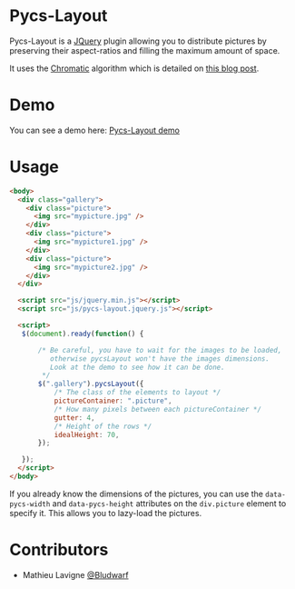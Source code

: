 # Pycs-Layout

Pycs-Layout is a [JQuery](http://www.jquery.com) plugin allowing you to distribute pictures by
preserving their aspect-ratios and filling the maximum amount of space.

It uses the [Chromatic](http://www.chromatic.io/) algorithm which is detailed on [this blog post](http://www.crispymtn.com/stories/the-algorithm-for-a-perfectly-balanced-photo-gallery).

# Demo

You can see a demo here:
[Pycs-Layout demo](http://ademonte.github.io/pycs-layout/index.html)

# Usage

```html
<body>
  <div class="gallery">
    <div class="picture">
      <img src="mypicture.jpg" />
    </div>
    <div class="picture">
      <img src="mypicture1.jpg" />
    </div>
    <div class="picture">
      <img src="mypicture2.jpg" />
    </div>
  </div>

  <script src="js/jquery.min.js"></script>
  <script src="js/pycs-layout.jquery.js"></script>

  <script>
   $(document).ready(function() {

       /* Be careful, you have to wait for the images to be loaded,
          otherwise pycsLayout won't have the images dimensions.
          Look at the demo to see how it can be done.
        */
       $(".gallery").pycsLayout({
           /* The class of the elements to layout */
           pictureContainer: ".picture",
           /* How many pixels between each pictureContainer */
           gutter: 4,
           /* Height of the rows */
           idealHeight: 70,
       });

   });
  </script>
</body>
```

If you already know the dimensions of the pictures, you can use the ```data-pycs-width``` and
```data-pycs-height``` attributes on the ```div.picture``` element to specify it. This allows you
to lazy-load the pictures.

# Contributors

* Mathieu Lavigne [@Bludwarf](https://github.com/Bludwarf)
